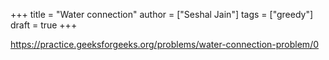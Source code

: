 +++
title = "Water connection"
author = ["Seshal Jain"]
tags = ["greedy"]
draft = true
+++

<https://practice.geeksforgeeks.org/problems/water-connection-problem/0>
